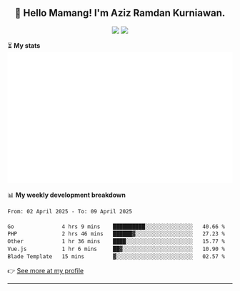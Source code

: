 <h2 align="center">👋 Hello Mamang! I'm Aziz Ramdan Kurniawan.</h2>  
<p align="center">
  <img src="https://komarev.com/ghpvc/?username=azizramdan">
  <img src="https://wakatime.com/badge/user/90056fa0-4c31-4eca-954e-2a3ac05896f9.svg">
</p>
    
⏳ **My stats**  
![](https://raw.githubusercontent.com/azizramdan/github-stats/master/generated/overview.svg#gh-dark-mode-only)

📊 **My weekly development breakdown**
<!--START_SECTION:waka-->

```txt
From: 02 April 2025 - To: 09 April 2025

Go               4 hrs 9 mins    ██████████░░░░░░░░░░░░░░░   40.66 %
PHP              2 hrs 46 mins   ██████▓░░░░░░░░░░░░░░░░░░   27.23 %
Other            1 hr 36 mins    ████░░░░░░░░░░░░░░░░░░░░░   15.77 %
Vue.js           1 hr 6 mins     ██▓░░░░░░░░░░░░░░░░░░░░░░   10.90 %
Blade Template   15 mins         ▓░░░░░░░░░░░░░░░░░░░░░░░░   02.57 %
```

<!--END_SECTION:waka-->
👉 [See more at my profile](https://wakatime.com/@azizramdan)
***
